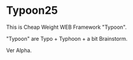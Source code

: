 # Typoon25

This is Cheap Weight WEB Framework "Typoon".
 
 "Typoon" are Typo + Typhoon + a bit Brainstorm.
 
 Ver Alpha.


